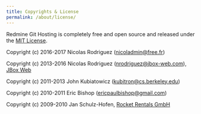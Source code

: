 ```yaml
---
title: Copyrights & License
permalink: /about/license/
---
```


Redmine Git Hosting is completely free and open source and released under the [MIT License](https://github.com/jbox-web/redmine_git_hosting/blob/devel/LICENSE).

Copyright (c) 2016-2017 Nicolas Rodriguez (nicoladmin@free.fr)

Copyright (c) 2013-2016 Nicolas Rodriguez (nrodriguez@jbox-web.com), [JBox Web](http://www.jbox-web.com)

Copyright (c) 2011-2013 John Kubiatowicz (kubitron@cs.berkeley.edu)

Copyright (c) 2010-2011 Eric Bishop (ericpaulbishop@gmail.com)

Copyright (c) 2009-2010 Jan Schulz-Hofen, [Rocket Rentals GmbH](http://www.rocket-rentals.de)
